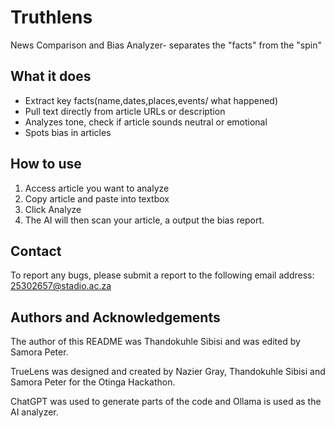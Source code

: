 # Truthlens
News Comparison and Bias Analyzer- separates the "facts" from the "spin" 

## What it does
- Extract key facts(name,dates,places,events/ what happened)
- Pull text directly from article URLs or description
- Analyzes tone, check if article sounds neutral or emotional
- Spots bias in articles 

## How to use 
1. Access article you want to analyze
2. Copy article and paste into textbox 
3. Click Analyze
4. The AI will then scan your article, a output the bias report.


## Contact
To report any bugs, please submit a report to the following email address:
25302657@stadio.ac.za

## Authors and Acknowledgements
The author of this README was Thandokuhle Sibisi and was edited by Samora Peter.

TrueLens was designed and created by Nazier Gray, Thandokuhle Sibisi and Samora Peter for the Otinga Hackathon.

ChatGPT was used to generate parts of the code and Ollama is used as the AI analyzer.


